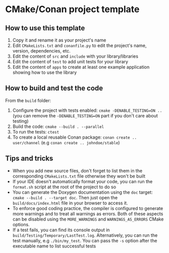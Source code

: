 # CMake/Conan project template

## How to use this template
1. Copy it and rename it as your project's name
2. Edit `CMakeLists.txt` and `conanfile.py` to edit the project's name, version, dependencies, etc.
3. Edit the content of `src` and `include` with your library/libraries
4. Edit the content of `test` to add unit tests for your library
5. Edit the content of `apps` to create at least one example application showing how to use the library

## How to build and test the code
From the `build` folder:
1. Configure the project with tests enabled: `cmake -DENABLE_TESTING=ON ..` (you can remove the `-DENABLE_TESTING=ON` part if you don't care about testing)
2. Build the code: `cmake --build . --parallel`
3. To run the tests: `ctest`
4. To create a local reusable Conan package: `conan create .. user/channel` (e.g `conan create .. johndoe/stable`)

## Tips and tricks
* When you add new source files, don't forget to list them in the corresponding `CMakeLists.txt` file otherwise they won't be built
* If your IDE doesn't automatically format your code, you can run the `format.sh` script at the root of the project to do so
* You can generate the Doxygen documentation using the `doc` target: `cmake --build . --target doc`. Then just open the `build/docs/index.html` file in your browser to access it.
* To enforce good coding practice, the compiler is configured to generate more warnings and to treat all warnings as errors. Both of these aspects can be disabled using the `MORE_WARNINGS` and `WARNINGS_AS_ERRORS` CMake options.
* If a test fails, you can find its console output in `build/Testing/Temporary/LastTest.log`. Alternatively, you can run the test manually, e.g `./bin/my_test`. You can pass the `-s` option after the executable name to list successful tests